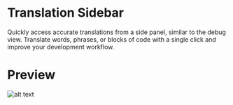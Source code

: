 # Translation Sidebar

Quickly access accurate translations from a side panel, similar to the debug view. Translate words, phrases, or blocks of code with a single click and improve your development workflow.

# Preview

![alt text](https://github.com/Anthonyzok521/translation-sidebar/blob/main/resources/image.png?raw=true)

